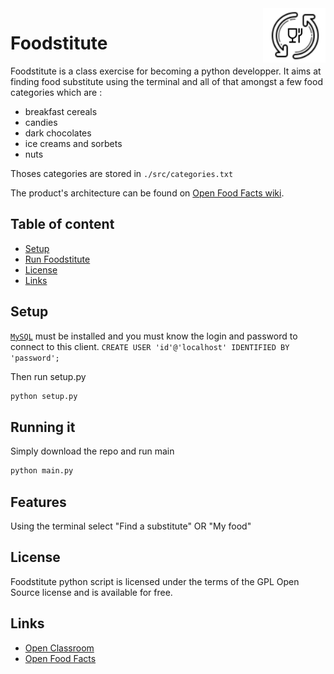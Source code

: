 <img src="img/logo.png" alt="Foodstitute" title="Foodstitute" align="right" width="100px" />

Foodstitute
=================

Foodstitute is a class exercise for becoming a python developper.
It aims at finding food substitute using the terminal and all of that
amongst a few food categories which are :

- breakfast cereals
- candies
- dark chocolates
- ice creams and sorbets
- nuts

Thoses categories are stored in `./src/categories.txt`

The product's architecture can be found on [Open Food Facts wiki](https://en.wiki.openfoodfacts.org/API/Read/Product).

## Table of content

- [Setup](#setup)
- [Run Foodstitute](#running-it)
- [License](#license)
- [Links](#links)

## Setup

[`MySQL`](https://dev.mysql.com/doc/refman/8.0/en/installing.html) must be installed and you must know the login and password to connect to this client.
`CREATE USER 'id'@'localhost' IDENTIFIED BY 'password';`

Then run setup.py
```bash
python setup.py
```

## Running it

Simply download the repo and run main
```bash
python main.py
```

## Features

Using the terminal select "Find a substitute" OR "My food"

## License

Foodstitute python script is licensed under the terms of the GPL Open Source
license and is available for free.

## Links

* [Open Classroom](https://openclassrooms.com)
* [Open Food Facts](https://world.openfoodfacts.org/)
